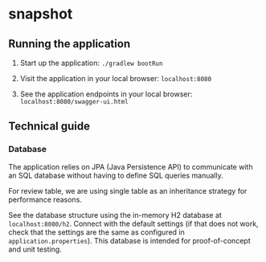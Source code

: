 # snapshot

## Running the application

1. Start up the application: ``./gradlew bootRun``

2. Visit the application in your local browser: ```localhost:8080```

3. See the application endpoints in your local browser: ```localhost:8080/swagger-ui.html```

## Technical guide

### Database

The application relies on JPA (Java Persistence API) to communicate with an SQL database without having to define SQL queries manually.

For review table, we are using single table as an inheritance strategy for performance reasons.

See the database structure using the in-memory H2 database at ```localhost:8080/h2```. Connect with the default settings 
(if that does not work, check that the settings are the same as configured in `application.properties`). This database is 
intended for proof-of-concept and unit testing.

